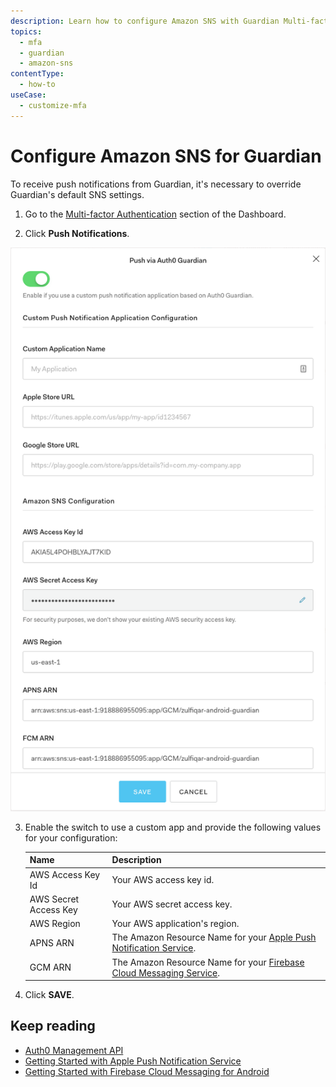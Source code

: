 ```yaml
---
description: Learn how to configure Amazon SNS with Guardian Multi-factor Authentication.
topics:
  - mfa
  - guardian
  - amazon-sns
contentType:
  - how-to
useCase:
  - customize-mfa
---
```

# Configure Amazon SNS for Guardian

To receive push notifications from Guardian, it's necessary to override Guardian's default SNS settings.

1. Go to the [Multi-factor Authentication](${manage_url}/#/guardian) section of the Dashboard.

2. Click **Push Notifications**.

  ![Push Notifications](/media/articles/mfa/push-notification-config.png)

3. Enable the switch to use a custom app and provide the following values for your configuration:

    Name | Description
    -----|------------
    AWS Access Key Id | Your AWS access key id.
    AWS Secret Access Key | Your AWS secret access key.
    AWS Region | Your AWS application's region.
    APNS ARN | The Amazon Resource Name for your [Apple Push Notification Service](http://docs.aws.amazon.com/sns/latest/dg/mobile-push-apns.html).
    GCM ARN | The Amazon Resource Name for your [Firebase Cloud Messaging Service](https://docs.aws.amazon.com/sns/latest/dg/sns-mobile-application-as-subscriber.html).

4. Click **SAVE**.

## Keep reading

* [Auth0 Management API](/api/management/v2)
* [Getting Started with Apple Push Notification Service](https://docs.aws.amazon.com/sns/latest/dg/mobile-push-apns.html)
* [Getting Started with Firebase Cloud Messaging for Android](https://docs.aws.amazon.com/sns/latest/dg/sns-mobile-application-as-subscriber.html)
